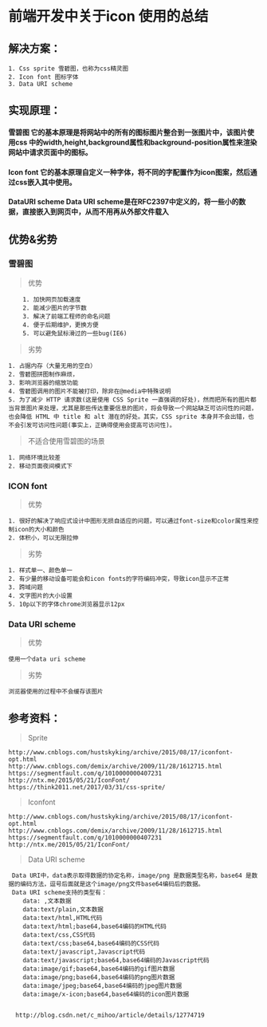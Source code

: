 # 前端开发中关于icon 使用的总结

## 解决方案：
	1. Css sprite 雪碧图，也称为css精灵图
	2. Icon font 图标字体
	3. Data URI scheme
	
	
## 实现原理：
#### 雪碧图	它的基本原理是将网站中的所有的图标图片整合到一张图片中，该图片使用css 中的width,height,background属性和background-position属性来渲染网站中请求页面中的图标。
#### Icon font	 它的基本原理自定义一种字体，将不同的字配置作为icon图案，然后通过css嵌入其中使用。 
#### DataURI scheme	Data URI scheme是在RFC2397中定义的，将一些小的数据，直接嵌入到网页中，从而不用再从外部文件载入


## 优势&劣势
### 雪碧图
> 优势

 		1. 加快网页加载速度
		2. 能减少图片的字节数
		3. 解决了前端工程师的命名问题
		4. 便于后期维护，更换方便
		5. 可以避免鼠标滑过的一些bug(IE6)
>  劣势
		
	1. 占据内存（大量无用的空白）
    2. 雪碧图拼图制作麻烦，
    3. 影响浏览器的缩放功能
	4. 雪碧图调用的图片不能被打印，除非在@media中特殊说明
	5. 为了减少 HTTP 请求数(这是使用 CSS Sprite 一直强调的好处)，然而把所有的图片都当背景图片来处理，尤其是那些传达重要信息的图片，将会导致一个网站缺乏可访问性的问题，也会降低 HTML 中 title 和 alt 潜在的好处。其实，CSS sprite 本身并不会出错，也不会引发可访问性问题(事实上，正确得使用会提高可访问性)。
> 不适合使用雪碧图的场景

    1. 网络环境比较差
	2. 移动页面夜间模式下


### ICON font
> 优势 

    1. 很好的解决了响应式设计中图形无损自适应的问题，可以通过font-size和color属性来控制icon的大小和颜色
    2. 体积小，可以无限拉伸
> 劣势

    1. 样式单一、颜色单一
	2. 有少量的移动设备可能会和icon fonts的字符编码冲突，导致icon显示不正常
	3. 跨域问题
	4. 文字图片的大小设置
	5. 10p以下的字体chrome浏览器显示12px

### Data URI scheme
>优势

    使用一个data uri scheme
>劣势

    浏览器使用的过程中不会缓存该图片

## 参考资料：
> Sprite

    http://www.cnblogs.com/hustskyking/archive/2015/08/17/iconfont-opt.html
    http://www.cnblogs.com/demix/archive/2009/11/28/1612715.html
    https://segmentfault.com/q/1010000000407231
    http://ntx.me/2015/05/21/IconFont/
    https://think2011.net/2017/03/31/css-sprite/

> Iconfont

    http://www.cnblogs.com/hustskyking/archive/2015/08/17/iconfont-opt.html
    http://www.cnblogs.com/demix/archive/2009/11/28/1612715.html
    https://segmentfault.com/q/1010000000407231
    http://ntx.me/2015/05/21/IconFont/

>Data URI scheme

	 Data URI中，data表示取得数据的协定名称，image/png 是数据类型名称，base64 是数据的编码方法，逗号后面就是这个image/png文件base64编码后的数据。
     Data URI scheme支持的类型有：
        data: ,文本数据
        data:text/plain,文本数据
        data:text/html,HTML代码
        data:text/html;base64,base64编码的HTML代码
        data:text/css,CSS代码
        data:text/css;base64,base64编码的CSS代码
        data:text/javascript,Javascript代码
        data:text/javascript;base64,base64编码的Javascript代码
        data:image/gif;base64,base64编码的gif图片数据
        data:image/png;base64,base64编码的png图片数据
        data:image/jpeg;base64,base64编码的jpeg图片数据
        data:image/x-icon;base64,base64编码的icon图片数据

      
      http://blog.csdn.net/c_mihoo/article/details/12774719
